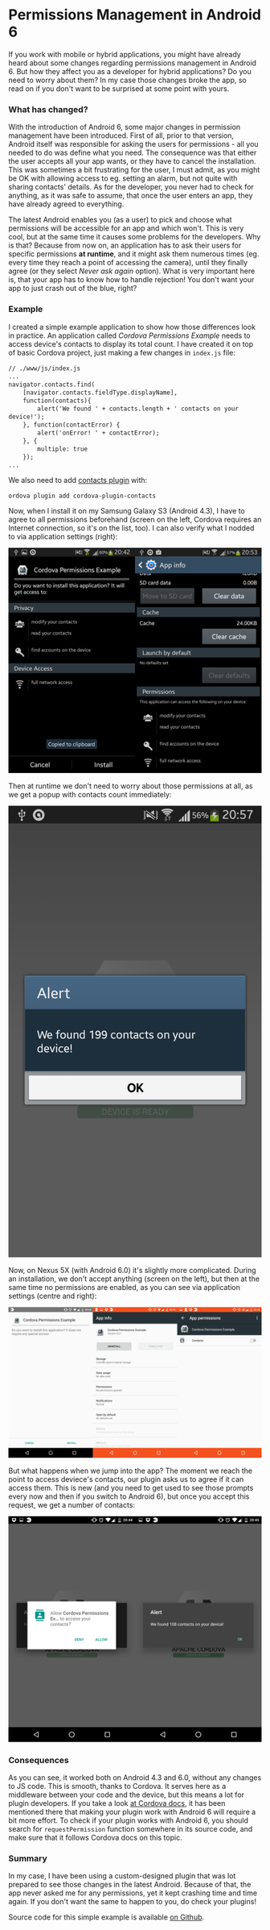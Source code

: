 # Permissions Management in Android 6

If you work with mobile or hybrid applications, you might have already heard about some changes regarding permissions management in Android 6. But how they affect you as a developer for hybrid applications? Do you need to worry about them? In my case those changes broke the app, so read on if you don't want to be surprised at some point with yours.

### What has changed?

With the introduction of Android 6, some major changes in permission management have been introduced. First of all, prior to that version, Android itself was responsible for asking the users for permissions - all you needed to do was define what you need. The consequence was that either the user accepts all your app wants, or they have to cancel the installation. This was sometimes a bit frustrating for the user, I must admit, as you might be OK with allowing access to eg. setting an alarm, but not quite with sharing contacts' details. As for the developer, you never had to check for anything, as it was safe to assume, that once the user enters an app, they have already agreed to everything.

The latest Android enables you (as a user) to pick and choose what permissions will be accessible for an app and which won't. This is very cool, but at the same time it causes some problems for the developers. Why is that? Because from now on, an application has to ask their users for specific permissions **at runtime**, and it might ask them numerous times (eg. every time they reach a point of accessing the camera), until they finally agree (or they select _Never ask again_ option). What is
 very important here is, that your app has to know how to handle rejection! You don't want your app to just crash out of the blue, right?

### Example

I created a simple example application to show how those differences look in practice. An application called _Cordova Permissions Example_ needs to access device's contacts to display its total count. I have created it on top of basic Cordova project, just making a few changes in `index.js` file:

    // ./www/js/index.js
    ...
    navigator.contacts.find(
        [navigator.contacts.fieldType.displayName],
        function(contacts){
            alert('We found ' + contacts.length + ' contacts on your device!');
        }, function(contactError) {
            alert('onError! ' + contactError);
        }, {
            multiple: true
        });
    ...

We also need to add [contacts plugin](https://www.npmjs.com/package/cordova-plugin-contacts) with:

    ordova plugin add cordova-plugin-contacts

Now, when I install it on my Samsung Galaxy S3 (Android 4.3), I have to agree to all permissions beforehand (screen on the left, Cordova requires an Internet connection, so it's on the list, too). I can also verify what I nodded to via application settings (right):

<img src="https://github.com/mycodesmells/cordova-permissions-example/blob/master/posts/images/android-43-install.png"/>

Then at runtime we don't need to worry about those permissions at all, as we get a popup with contacts count immediately:

<img src="https://github.com/mycodesmells/cordova-permissions-example/blob/master/posts/images/android-43-result.png"/>

Now, on Nexus 5X (with Android 6.0) it's slightly more complicated. During an installation, we don't accept anything (screen on the left), but then at the same time no permissions are enabled, as you can see via application settings (centre and right):

<img src="https://github.com/mycodesmells/cordova-permissions-example/blob/master/posts/images/android-60-install.png"/>

But what happens when we jump into the app? The moment we reach the point to access deviece's contacts, our plugin asks us to agree if it can access them. This is new (and you need to get used to see those prompts every now and then if you switch to Android 6), but once you accept this request, we get a number of contacts:

<img src="https://github.com/mycodesmells/cordova-permissions-example/blob/master/posts/images/android-60-runtime.png"/>

### Consequences

As you can see, it worked both on Android 4.3 and 6.0, without any changes to JS code. This is smooth, thanks to Cordova. It serves here as a middleware between your code and the device, but this means a lot for plugin developers. If you take a look [at Cordova docs](https://cordova.apache.org/docs/en/latest/guide/platforms/android/plugin.html#runtime-permissions-cordova-android-500), it has been mentioned there that making your plugin work with Android 6 will require a bit more effort. To check if your plugin works with Android 6, you should search for `requestPermission` function somewhere in its source code, and make sure that it follows Cordova docs on this topic.

### Summary

In my case, I have been using a custom-designed plugin that was lot prepared to see those changes in the latest Android. Because of that, the app never asked me for any permissions, yet it kept crashing time and time again. If you don't want the same to happen to you, do check your plugins!

Source code for this simple example is available [on Github](https://github.com/mycodesmells/cordova-permissions-example).
